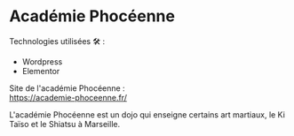 # Académie Phocéenne
Technologies utilisées 🛠 :
- Wordpress
- Elementor

Site de l'académie Phocéenne : <br/>
https://academie-phoceenne.fr/

L'académie Phocéenne est un dojo qui enseigne certains art martiaux, le Ki Taïso et le Shiatsu à Marseille.
